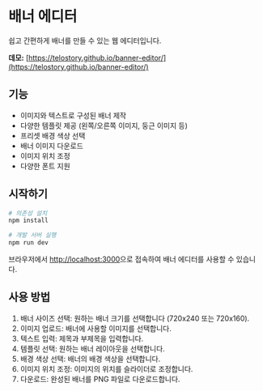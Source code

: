 # 배너 에디터

쉽고 간편하게 배너를 만들 수 있는 웹 에디터입니다.

**데모:** [https://telostory.github.io/banner-editor/](https://telostory.github.io/banner-editor/)

## 기능

- 이미지와 텍스트로 구성된 배너 제작
- 다양한 템플릿 제공 (왼쪽/오른쪽 이미지, 둥근 이미지 등)
- 프리셋 배경 색상 선택
- 배너 이미지 다운로드
- 이미지 위치 조정
- 다양한 폰트 지원

## 시작하기

```bash
# 의존성 설치
npm install

# 개발 서버 실행
npm run dev
```

브라우저에서 [http://localhost:3000](http://localhost:3000)으로 접속하여 배너 에디터를 사용할 수 있습니다.

## 사용 방법

1. 배너 사이즈 선택: 원하는 배너 크기를 선택합니다 (720x240 또는 720x160).
2. 이미지 업로드: 배너에 사용할 이미지를 선택합니다.
3. 텍스트 입력: 제목과 부제목을 입력합니다.
4. 템플릿 선택: 원하는 배너 레이아웃을 선택합니다.
5. 배경 색상 선택: 배너의 배경 색상을 선택합니다.
6. 이미지 위치 조정: 이미지의 위치를 슬라이더로 조정합니다.
7. 다운로드: 완성된 배너를 PNG 파일로 다운로드합니다. 
